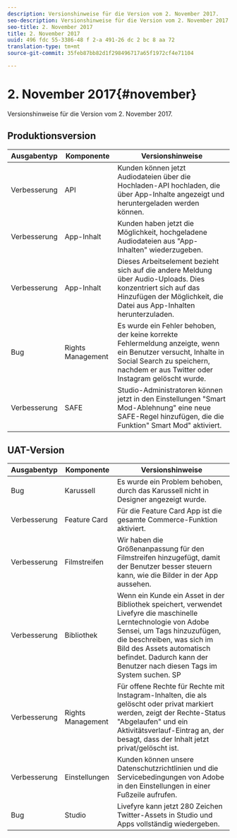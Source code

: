 ```yaml
---
description: Versionshinweise für die Version vom 2. November 2017.
seo-description: Versionshinweise für die Version vom 2. November 2017.
seo-title: 2. November 2017
title: 2. November 2017
uuid: 496 fdc 55-3386-48 f 2-a 491-26 dc 2 bc 8 aa 72
translation-type: tm+mt
source-git-commit: 35feb87bb82d1f298496717a65f1972cf4e71104

---
```



# 2. November 2017{#november}

Versionshinweise für die Version vom 2. November 2017.

## Produktionsversion

| **Ausgabentyp** | **Komponente** | **Versionshinweise** |
|---|---|---|
| Verbesserung | API | Kunden können jetzt Audiodateien über die Hochladen-API hochladen, die über App-Inhalte angezeigt und heruntergeladen werden können. |
| Verbesserung | App-Inhalt | Kunden haben jetzt die Möglichkeit, hochgeladene Audiodateien aus &quot;App-Inhalten&quot; wiederzugeben. |
| Verbesserung | App-Inhalt | Dieses Arbeitselement bezieht sich auf die andere Meldung über Audio-Uploads. Dies konzentriert sich auf das Hinzufügen der Möglichkeit, die Datei aus App-Inhalten herunterzuladen. |
| Bug | Rights Management | Es wurde ein Fehler behoben, der keine korrekte Fehlermeldung anzeigte, wenn ein Benutzer versucht, Inhalte in Social Search zu speichern, nachdem er aus Twitter oder Instagram gelöscht wurde. |
| Verbesserung | SAFE | Studio-Administratoren können jetzt in den Einstellungen &quot;Smart Mod-Ablehnung&quot; eine neue SAFE-Regel hinzufügen, die die Funktion&quot; Smart Mod&quot; aktiviert. |

## UAT-Version

| **Ausgabentyp** | **Komponente** | **Versionshinweise** |
|---|---|---|
| Bug | Karussell | Es wurde ein Problem behoben, durch das Karussell nicht in Designer angezeigt wurde. |
| Verbesserung | Feature Card | Für die Feature Card App ist die gesamte Commerce-Funktion aktiviert. |
| Verbesserung | Filmstreifen | Wir haben die Größenanpassung für den Filmstreifen hinzugefügt, damit der Benutzer besser steuern kann, wie die Bilder in der App aussehen. |
| Verbesserung | Bibliothek | Wenn ein Kunde ein Asset in der Bibliothek speichert, verwendet Livefyre die maschinelle Lerntechnologie von Adobe Sensei, um Tags hinzuzufügen, die beschreiben, was sich im Bild des Assets automatisch befindet. Dadurch kann der Benutzer nach diesen Tags im System suchen. SP |
| Verbesserung | Rights Management | Für offene Rechte für Rechte mit Instagram-Inhalten, die als gelöscht oder privat markiert werden, zeigt der Rechte-Status &quot;Abgelaufen&quot; und ein Aktivitätsverlauf-Eintrag an, der besagt, dass der Inhalt jetzt privat/gelöscht ist. |
| Verbesserung | Einstellungen | Kunden können unsere Datenschutzrichtlinien und die Servicebedingungen von Adobe in den Einstellungen in einer Fußzeile aufrufen. |
| Bug | Studio | Livefyre kann jetzt 280 Zeichen Twitter-Assets in Studio und Apps vollständig wiedergeben. |

